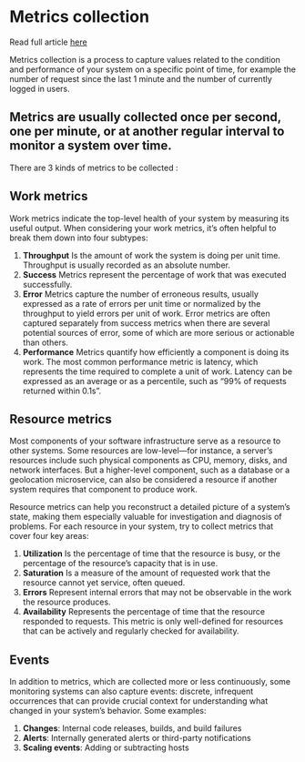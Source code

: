 # Metrics collection
Read full article [here](https://www.datadoghq.com/blog/monitoring-101-collecting-data/)

Metrics collection is a process to capture values related to the condition and performance of your system on a specific point of time, for example the number of request since the last 1 minute and the number of currently logged in users.

## Metrics are usually collected once per second, one per minute, or at another regular interval to monitor a system over time.

There are 3 kinds of metrics to be collected :
## Work metrics
Work metrics indicate the top-level health of your system by measuring its useful output. When considering your work metrics, it’s often helpful to break them down into four subtypes:
1. **Throughput** 
Is the amount of work the system is doing per unit time. Throughput is usually recorded as an absolute number.
2. **Success** 
Metrics represent the percentage of work that was executed successfully.
3. **Error** 
Metrics capture the number of erroneous results, usually expressed as a rate of errors per unit time or normalized by the throughput to yield errors per unit of work. Error metrics are often captured separately from success metrics when there are several potential sources of error, some of which are more serious or actionable than others.
4. **Performance**
Metrics quantify how efficiently a component is doing its work. The most common performance metric is latency, which represents the time required to complete a unit of work. Latency can be expressed as an average or as a percentile, such as “99% of requests returned within 0.1s”.

## Resource metrics
Most components of your software infrastructure serve as a resource to other systems. Some resources are low-level—for instance, a server’s resources include such physical components as CPU, memory, disks, and network interfaces. But a higher-level component, such as a database or a geolocation microservice, can also be considered a resource if another system requires that component to produce work.

Resource metrics can help you reconstruct a detailed picture of a system’s state, making them especially valuable for investigation and diagnosis of problems. For each resource in your system, try to collect metrics that cover four key areas:
1. **Utilization**
Is the percentage of time that the resource is busy, or the percentage of the resource’s capacity that is in use.
2. **Saturation** 
Is a measure of the amount of requested work that the resource cannot yet service, often queued.
3. **Errors**
Represent internal errors that may not be observable in the work the resource produces.
4. **Availability**
Represents the percentage of time that the resource responded to requests. This metric is only well-defined for resources that can be actively and regularly checked for availability.

## Events
In addition to metrics, which are collected more or less continuously, some monitoring systems can also capture events: discrete, infrequent occurrences that can provide crucial context for understanding what changed in your system’s behavior. Some examples:

1. **Changes**: Internal code releases, builds, and build failures
2. **Alerts**: Internally generated alerts or third-party notifications
3. **Scaling events**: Adding or subtracting hosts
